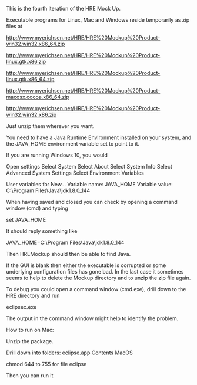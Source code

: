 This is the fourth iteration of the HRE Mock Up.

Executable programs for Linux, Mac and Windows reside temporarily as zip files at

http://www.myerichsen.net/HRE/HRE%20Mockup%20Product-win32.win32.x86_64.zip

http://www.myerichsen.net/HRE/HRE%20Mockup%20Product-linux.gtk.x86.zip

http://www.myerichsen.net/HRE/HRE%20Mockup%20Product-linux.gtk.x86_64.zip

http://www.myerichsen.net/HRE/HRE%20Mockup%20Product-macosx.cocoa.x86_64.zip

http://www.myerichsen.net/HRE/HRE%20Mockup%20Product-win32.win32.x86.zip

Just unzip them wherever you want.

You need to have a Java Runtime Environment installed on your system, and the JAVA_HOME environment variable set to point to it.

If you are running Windows 10, you would

Open settings Select System Select About Select System Info Select Advanced System Settings Select Environment Variables

User variables for New... Variable name: JAVA_HOME Variable value: C:\Program Files\Java\jdk1.8.0_144

When having saved and closed you can check by opening a command window (cmd) and typing

set JAVA_HOME

It should reply something like

JAVA_HOME=C:\Program Files\Java\jdk1.8.0_144

Then HREMockup should then be able to find Java.

If the GUI is blank then either the executable is corrupted or some underlying configuration files has gone bad. In the last case it sometimes seems to help to delete the Mockup directory and to unzip the zip file again.

To debug you could open a command window (cmd.exe), drill down to the HRE directory and run

eclipsec.exe

The output in the command window might help to identify the problem.

How to run on Mac:

Unzip the package.

Drill down into folders: eclipse.app Contents MacOS

chmod 644 to 755 for file eclipse

Then you can run it
